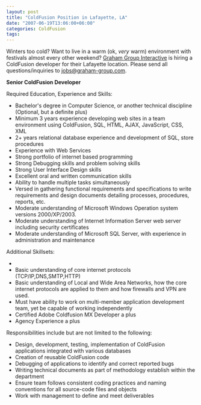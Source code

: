 ```yaml
---
layout: post
title: "ColdFusion Position in Lafayette, LA"
date: "2007-06-19T13:06:00+06:00"
categories: ColdFusion 
tags: 
---
```


Winters too cold? Want to live in a warm (ok, <i>very</i> warm) environment with festivals almost every other weekend? <a href="http://www.graham-group.com/">Graham Group Interactive</a> is hiring a ColdFusion developer for their Lafayette location. Please send all questions/inquiries to jobs@graham-group.com. 

<b>Senior ColdFusion Developer</b>

Required Education, Experience and Skills:
<ul>
<li>Bachelor's degree in Computer Science, or another technical discipline (Optional, but a definite plus)
<li>Minimum 3 years experience developing web sites in a team environment using ColdFusion, SQL, HTML, AJAX, JavaScript, CSS, XML
<li>2+ years relational database experience and development of SQL, store procedures
<li>Experience with Web Services
<li>Strong portfolio of internet based programming
<li>Strong Debugging skills and problem solving skills
<li>Strong User Interface Design skills
<li>Excellent oral and written communication skills
<li>Ability to handle multiple tasks simultaneously
<li>Versed in gathering functional requirements and specifications to write requirements and design documents detailing processes, procedures, reports, etc.
<li>Moderate understanding of Microsoft Windows Operation system versions 2000/XP/2003.
<li>Moderate understanding of Internet Information Server web server including security certificates
<li>Moderate understanding of Microsoft SQL Server, with experience in administration and maintenance
</ul>

Additional Skillsets:
<ul>
<li>
<li>Basic understanding of core internet protocols (TCP/IP,DNS,SMTP,HTTP)
<li>Basic understanding of Local and Wide Area Networks, how the core internet protocols are applied to them and how firewalls and VPN are used.
<li>Must have ability to work on multi-member application development team, yet be capable of working independently
<li>Certified Adobe Coldfusion MX Developer a plus
<li>Agency Experience a plus
</ul>

Responsibilities include but are not limited to the following:
<ul>
<li>Design, development, testing, implementation of ColdFusion applications integrated with various databases
<li>Creation of reusable ColdFusion code
<li>Debugging of applications to identify and correct reported bugs
<li>Writing technical documents as part of methodology establish within the department
<li>Ensure team follows consistent coding practices and naming conventions for all source-code files and objects
<li>Work with management to define and meet deliverables
</ul>